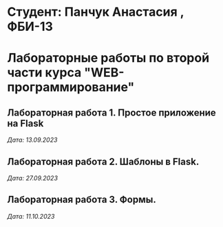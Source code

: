 # Студент: Панчук Анастасия , ФБИ-13
# Лабораторные работы по второй части курса "WEB-программирование"
## Лабораторная работа 1. Простое приложение на Flask
*Дата: 13.09.2023*

## Лабораторная работа 2. Шаблоны в Flask.
*Дата: 27.09.2023*

## Лабораторная работа 3. Формы.
*Дата: 11.10.2023*

